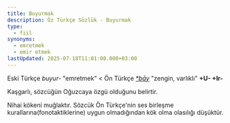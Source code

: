 ```yaml
---
title: Buyurmak
description: Öz Türkçe Sözlük - Buyurmak
type:
  - fiil
synonyms:
  - emretmek
  - emir etmek
lastUpdated: 2025-07-18T11:01:00.000+03:00
---
```

Eski Türkçe _buyur-_ "emretmek" < Ön Türkçe _[\*bāy](/sozluk/bay)_ "zengin, varlıklı" **+U- +Ir-**

Kaşgarlı, sözcüğün Oğuzcaya özgü olduğunu belirtir.

Nihai kökeni muğlaktır. Sözcük Ön Türkçe'nin ses birleşme kurallarına(fonotaktiklerine) uygun olmadığından kök olma olasılığı düşüktür.
